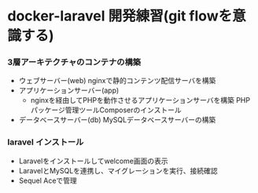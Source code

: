 # docker-laravel 開発練習(git flowを意識する)

### 3層アーキテクチャのコンテナの構築
* ウェブサーバー(web)
  nginxで静的コンテンツ配信サーバを構築
* アプリケーションサーバー(app)
   * nginxを経由してPHPを動作させるアプリケーションサーバを構築
   PHPパッケージ管理ツールComposerのインストール
* データベースサーバー(db)
  MySQLデータベースサーバーの構築

### laravel インストール
* Laravelをインストールしてwelcome画面の表示
* LaravelとMySQLを連携し、マイグレーションを実行、接続確認
* Sequel Aceで管理
